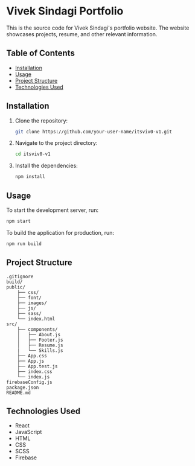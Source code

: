 # Vivek Sindagi Portfolio

This is the source code for Vivek Sindagi's portfolio website. The website showcases projects, resume, and other relevant information.

## Table of Contents

- [Installation](#installation)
- [Usage](#usage)
- [Project Structure](#project-structure)
- [Technologies Used](#technologies-used)

## Installation

1. Clone the repository:
     ```sh
    git clone https://github.com/your-user-name/itsviv0-v1.git
    ```
   
2. Navigate to the project directory:
    ```sh
    cd itsviv0-v1
    ```
3. Install the dependencies:
    ```sh
    npm install
    ```

## Usage

To start the development server, run:
```sh
npm start
```
To build the application for production, run:
```sh
npm run build
```

## Project Structure

```
.gitignore
build/
public/
    ├── css/
    ├── font/
    ├── images/
    ├── js/
    ├── sass/
    └── index.html
src/
    ├── components/
    │   ├── About.js
    │   ├── Footer.js
    │   ├── Resume.js
    |   └── Skills.js
    ├── App.css
    ├── App.js
    ├── App.test.js
    ├── index.css
    └── index.js
firebaseConfig.js
package.json
README.md
```

## Technologies Used

- React
- JavaScript
- HTML
- CSS
- SCSS
- Firebase

